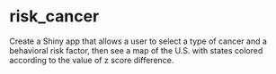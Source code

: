# risk_cancer
Create a Shiny app that allows a user to select a type of cancer and a behavioral risk factor, then see a map of the U.S. with states colored according to the value of z score difference.
